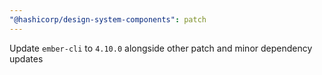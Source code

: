 ```yaml
---
"@hashicorp/design-system-components": patch
---
```


Update `ember-cli` to `4.10.0` alongside other patch and minor dependency updates
